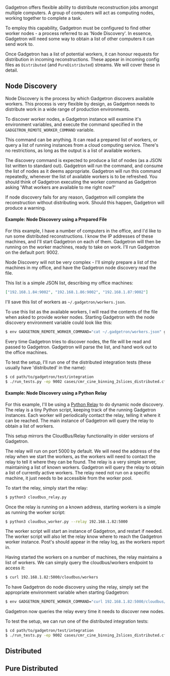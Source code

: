Gadgetron offers flexible ability to distribute reconstruction jobs amongst multiple computers. A group of computers will act as computing nodes, working together to complete a task.   

To employ this capability, Gadgetron must be configured to find other worker nodes - a process referred to as 'Node Discovery'. In essence, Gadgetron will need some way to obtain a list of other computers it can send work to. 

Once Gadgetron has a list of potential workers, it can honour requests for distribution in incoming reconstructions. These appear in incoming config files as `Distributed` (and `PureDistributed`) streams. We will cover these in detail. 

## Node Discovery
Node Discovery is the process by which Gadgetron discovers available workers. This process is very flexible by design, as Gadgetron needs to distribute work in a wide range of production environments. 

To discover worker nodes, a Gadgetron instance will examine it's environment variables, and execute the command specified in the `GADGETRON_REMOTE_WORKER_COMMAND` variable. 

This command can be anything. It can read a prepared list of workers, or query a list of running instances from a cloud computing service. There's no restrictions, as long as the output is a list of available workers.

The discovery command is expected to produce a list of nodes (as a JSON list written to standard out). Gadgetron will run the command, and consume the list of nodes as it deems appropriate. Gadgetron will run this command repeatedly, whenever the list of available workers is to be refreshed. You should think of Gadgetron executing the worker command as Gadgetron asking 'What workers are available to me right now?'

If node discovery fails for any reason, Gadgetron will complete the reconstruction without distributing work. Should this happen, Gadgetron will produce a warning. 

#### Example: Node Discovery using a Prepared File
For this example, I have a number of computers in the office, and I'd like to run some distributed reconstructions. I know the IP addresses of these machines, and I'll start Gadgetron on each of them. Gadgetron will then be running on the worker machines, ready to take on work. I'll run Gadgetron on the default port: 9002. 

Node Discovery will not be very complex - I'll simply prepare a list of the machines in my office, and have the Gadgetron node discovery read the file.

This list is a simple JSON list, describing my office machines: 
```json
["192.168.1.84:9002", "192.168.1.86:9002", "192.168.1.87:9002"]
```
I'll save this list of workers as ```~/.gadgetron/workers.json```.

To use this list as the available workers, I will read the contents of the file when asked to provide worker nodes. Starting Gadgetron with the node discovery environment variable could look like this:
```bash
$ env GADGETRON_REMOTE_WORKER_COMMAND="cat ~/.gadgetron/workers.json" gadgetron
```
Every time Gadgetron tries to discover nodes, the file will be read and passed to Gadgetron. Gadgetron will parse the list, and hand work out to the office machines.

To test the setup, I'll run one of the distributed integration tests (these usually have 'distributed' in the name): 
```bash
$ cd path/to/gadgetron/test/integration
$ ./run_tests.py -ep 9002 cases/cmr_cine_binning_2slices_distributed.cfg
```

#### Example: Node Discovery using a Python Relay 
For this example, I'll be using a [Python Relay](https://github.com/dchansen/gadgetron_cloudbus) to do dynamic node discovery. The relay is a tiny Python script, keeping track of the running Gadgetron instances. Each worker will periodically contact the relay, telling it where it can be reached. The main instance of Gadgetron will query the relay to obtain a list of workers. 

This setup mirrors the CloudBus/Relay functionality in older versions of Gadgetron. 

The relay will run on port 5000 by default. We will need the address of the relay when we start the workers, as the workers will need to contact the relay to tell it where they can be found. The relay is a very simple server, maintaining a list of known workers. Gadgetron will query the relay to obtain a list of currently active workers. The relay need not run on a specific machine, it just needs to be accessible from the worker pool.

To start the relay, simply start the relay:
```bash 
$ python3 cloudbus_relay.py
```

Once the relay is running on a known address, starting workers is a simple as running the worker script: 
```bash
$ python3 cloudbus_worker.py --relay 192.168.1.82:5000
```
The worker script will start an instance of Gadgetron, and restart if needed. The worker script will also let the relay know where to reach the Gadgetron worker instance. Post's should appear in the relay log, as the workers report in. 

Having started the workers on a number of machines, the relay maintains a list of workers. We can simply query the cloudbus/workers endpoint to access it: 
```bash
$ curl 192.168.1.82:5000/cloudbus/workers
```
To have Gadgetron do node discovery using the relay, simply set the appropriate environment variable when starting Gadgetron:
```bash
$ env GADGETRON_REMOTE_WORKER_COMMAND="curl 192.168.1.82:5000/cloudbus/workers" gadgetron
```
Gadgetron now queries the relay every time it needs to discover new nodes. 

To test the setup, we can run one of the distributed integration tests: 
```bash
$ cd path/to/gadgetron/test/integration
$ ./run_tests.py -ep 9002 cases/cmr_cine_binning_2slices_distributed.cfg
```

## Distributed

## Pure Distributed




